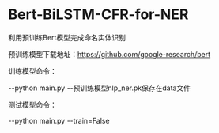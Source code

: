 # Bert-BiLSTM-CFR-for-NER
利用预训练Bert模型完成命名实体识别

预训练模型下载地址：https://github.com/google-research/bert

训练模型命令：

--python main.py
--预训练模型nlp_ner.pk保存在data文件

测试模型命令：

--python main.py --train=False
